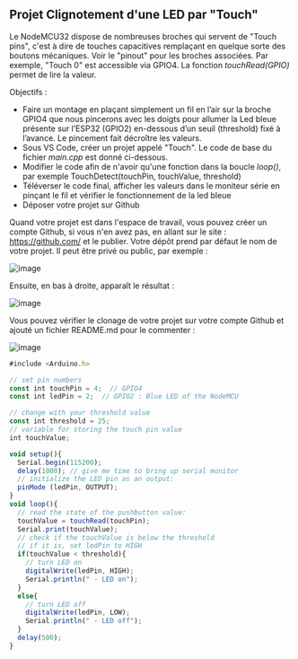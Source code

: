 ## Projet Clignotement d'une LED par "Touch"

Le NodeMCU32 dispose de nombreuses broches qui servent de "Touch pins", c'est à dire de touches capacitives remplaçant en quelque sorte des boutons mécaniques. Voir le "pinout" pour les broches associées. Par exemple, "Touch 0" est accessible via GPIO4. La fonction *touchRead(GPIO)* permet de lire la valeur.

Objectifs : 
* Faire un montage en plaçant simplement un fil en l’air sur la broche GPIO4 que nous pincerons avec les doigts pour allumer la Led bleue présente sur l’ESP32 (GPIO2) en-dessous d’un seuil (threshold) fixé à l’avance. Le pincement fait décroître les valeurs. 
* Sous VS Code, créer un projet appelé "Touch". Le code de base du fichier *main.cpp* est donné ci-dessous.
* Modifier le code afin de n'avoir qu'une fonction dans la boucle *loop()*, par exemple TouchDetect(touchPin, touchValue, threshold)
* Téléverser le code final, afficher les valeurs dans le moniteur série en pinçant le fil et vérifier le fonctionnement de la led bleue
* Déposer votre projet sur Github

Quand votre projet est dans l'espace de travail, vous pouvez créer un compte Github, si vous n'en avez pas, en allant sur le site : https://github.com/ et le publier. Votre dépôt prend par défaut le nom de votre projet. Il peut être privé ou public, par exemple :

![image](https://user-images.githubusercontent.com/44494044/130093650-7f39d625-7b4d-4b6b-907c-34e631f458ba.png)

Ensuite, en bas à droite, apparaît le résultat :

![image](https://user-images.githubusercontent.com/44494044/130094111-2b00a6c3-d766-4c54-a3c8-30c543bc21d5.png)

Vous pouvez vérifier le clonage de votre projet sur votre compte Github et ajouté un fichier README.md pour le commenter :

![image](https://user-images.githubusercontent.com/44494044/130094273-abc53bff-186e-4cd1-96dc-c0eda6c75100.png)
 

```javascript
#include <Arduino.h>

// set pin numbers
const int touchPin = 4;  // GPIO4
const int ledPin = 2;  // GPIO2 : Blue LED of the NodeMCU

// change with your threshold value
const int threshold = 25;
// variable for storing the touch pin value 
int touchValue;

void setup(){
  Serial.begin(115200);
  delay(1000); // give me time to bring up serial monitor
  // initialize the LED pin as an output:
  pinMode (ledPin, OUTPUT);
}
void loop(){
  // read the state of the pushbutton value:
  touchValue = touchRead(touchPin);
  Serial.print(touchValue);
  // check if the touchValue is below the threshold
  // if it is, set ledPin to HIGH
  if(touchValue < threshold){
    // turn LED on
    digitalWrite(ledPin, HIGH);
    Serial.println(" - LED on");
  }
  else{
    // turn LED off
    digitalWrite(ledPin, LOW);
    Serial.println(" - LED off");
  }
  delay(500);
}
```


